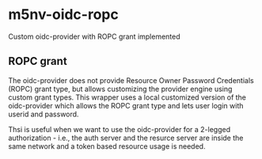 # m5nv-oidc-ropc
Custom oidc-provider with ROPC grant implemented

## ROPC grant
The oidc-provider does not provide Resource Owner Password Credentials (ROPC) grant type, but allows customizing the provider engine using custom grant types. This wrapper uses a local customized version of the oidc-provider which allows the ROPC grant type and lets user login with userid and password.

Thsi is useful when we want to use the oidc-provider for a 2-legged authorization - i.e., the auth server and the resurce server are inside the same network and a token based resource usage is needed.
